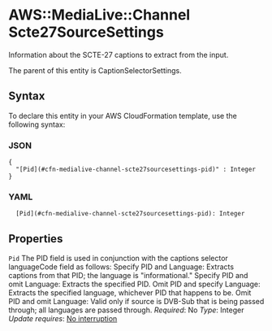 # AWS::MediaLive::Channel Scte27SourceSettings<a name="aws-properties-medialive-channel-scte27sourcesettings"></a>

Information about the SCTE\-27 captions to extract from the input\.

The parent of this entity is CaptionSelectorSettings\.

## Syntax<a name="aws-properties-medialive-channel-scte27sourcesettings-syntax"></a>

To declare this entity in your AWS CloudFormation template, use the following syntax:

### JSON<a name="aws-properties-medialive-channel-scte27sourcesettings-syntax.json"></a>

```
{
  "[Pid](#cfn-medialive-channel-scte27sourcesettings-pid)" : Integer
}
```

### YAML<a name="aws-properties-medialive-channel-scte27sourcesettings-syntax.yaml"></a>

```
  [Pid](#cfn-medialive-channel-scte27sourcesettings-pid): Integer
```

## Properties<a name="aws-properties-medialive-channel-scte27sourcesettings-properties"></a>

`Pid`  <a name="cfn-medialive-channel-scte27sourcesettings-pid"></a>
The PID field is used in conjunction with the captions selector languageCode field as follows: Specify PID and Language: Extracts captions from that PID; the language is "informational\." Specify PID and omit Language: Extracts the specified PID\. Omit PID and specify Language: Extracts the specified language, whichever PID that happens to be\. Omit PID and omit Language: Valid only if source is DVB\-Sub that is being passed through; all languages are passed through\.
*Required*: No
*Type*: Integer
*Update requires*: [No interruption](https://docs.aws.amazon.com/AWSCloudFormation/latest/UserGuide/using-cfn-updating-stacks-update-behaviors.html#update-no-interrupt)
